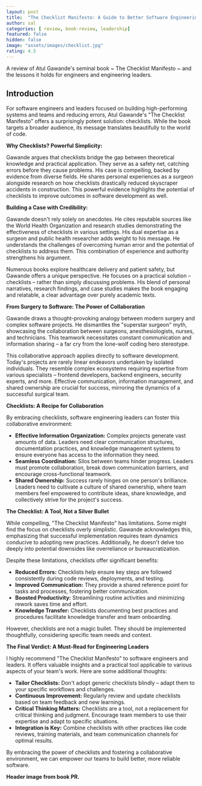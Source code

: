 ```yaml
---
layout: post
title:  "The Checklist Manifesto: A Guide to Better Software Engineering"
author: sal
categories: [ review, book-review, leadership]
featured: false
hidden: false
image: "assets/images/checklist.jpg"
rating: 4.5
---
```


A review of Atul Gawande's seminal book ~ The Checklist Manifesto ~ and the lessons it holds for engineers and engineering leaders.

## Introduction

For software engineers and leaders focused on building high-performing systems and teams and reducing errors, Atul Gawande's "The Checklist Manifesto" offers a surprisingly potent solution: checklists. While the book targets a broader audience, its message translates beautifully to the world of code. 

**Why Checklists? Powerful Simplicity:**

Gawande argues that checklists bridge the gap between theoretical knowledge and practical application. They serve as a safety net, catching errors before they cause problems. His case is compelling, backed by evidence from diverse fields.  He shares personal experiences as a surgeon alongside research on how checklists drastically reduced skyscraper accidents in construction. This powerful evidence highlights the potential of checklists to improve outcomes in software development as well.

**Building a Case with Credibility:**

Gawande doesn't rely solely on anecdotes. He cites reputable sources like the World Health Organization and research studies demonstrating the effectiveness of checklists in various settings.  His dual expertise as a surgeon and public health researcher adds weight to his message. He understands the challenges of overcoming human error and the potential of checklists to address them. This combination of experience and authority strengthens his argument.

Numerous books explore healthcare delivery and patient safety, but Gawande offers a unique perspective. He focuses on a practical solution – checklists – rather than simply discussing problems.  His blend of personal narratives, research findings, and case studies makes the book engaging and relatable, a clear advantage over purely academic texts.

**From Surgery to Software: The Power of Collaboration**

Gawande draws a thought-provoking analogy between modern surgery and complex software projects.  He dismantles the "superstar surgeon" myth, showcasing the collaboration between surgeons, anesthesiologists, nurses, and technicians. This teamwork necessitates constant communication and information sharing – a far cry from the lone-wolf coding hero stereotype.

This collaborative approach applies directly to software development. Today's projects are rarely linear endeavors undertaken by isolated individuals.  They resemble complex ecosystems requiring expertise from various specialists – frontend developers, backend engineers, security experts, and more. Effective communication, information management, and shared ownership are crucial for success, mirroring the dynamics of a successful surgical team.

**Checklists: A Recipe for Collaboration**

By embracing checklists, software engineering leaders can foster this collaborative environment:

* **Effective Information Organization:**  Complex projects generate vast amounts of data. Leaders need clear communication structures, documentation practices, and knowledge management systems to ensure everyone has access to the information they need.
* **Seamless Coordination:** Silos between teams hinder progress. Leaders must promote collaboration, break down communication barriers, and encourage cross-functional teamwork.
* **Shared Ownership:** Success rarely hinges on one person's brilliance. Leaders need to cultivate a culture of shared ownership, where team members feel empowered to contribute ideas, share knowledge, and collectively strive for the project's success. 

**The Checklist: A Tool, Not a Silver Bullet**

While compelling, "The Checklist Manifesto" has limitations. Some might find the focus on checklists overly simplistic. Gawande acknowledges this, emphasizing that successful implementation requires team dynamics conducive to adopting new practices.  Additionally, he doesn't delve too deeply into potential downsides like overreliance or bureaucratization.

Despite these limitations, checklists offer significant benefits:

* **Reduced Errors:**  Checklists help ensure key steps are followed consistently during code reviews, deployments, and testing.
* **Improved Communication:**  They provide a shared reference point for tasks and processes, fostering better communication.
* **Boosted Productivity:**  Streamlining routine activities and minimizing rework saves time and effort.
* **Knowledge Transfer:**  Checklists documenting best practices and procedures facilitate knowledge transfer and team onboarding.

However, checklists are not a magic bullet.  They should be implemented thoughtfully, considering specific team needs and context.

**The Final Verdict: A Must-Read for Engineering Leaders**

I highly recommend "The Checklist Manifesto" to software engineers and leaders. It offers valuable insights and a practical tool applicable to various aspects of your team's work. Here are some additional thoughts:

* **Tailor Checklists:** Don't adopt generic checklists blindly – adapt them to your specific workflows and challenges. 
* **Continuous Improvement:**  Regularly review and update checklists based on team feedback and new learnings.
* **Critical Thinking Matters:** Checklists are a tool, not a replacement for critical thinking and judgment. Encourage team members to use their expertise and adapt to specific situations.
* **Integration is Key:**  Combine checklists with other practices like code reviews, training materials, and team communication channels for optimal results.

By embracing the power of checklists and fostering a collaborative environment, we can empower our teams to build better, more reliable software. 

__Header image from book PR.__
